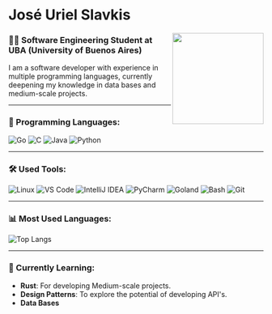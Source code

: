 # José Uriel Slavkis 

<img align="right" src="https://media.giphy.com/media/L1R1tvI9svkIWwpVYr/giphy.gif" width="180">

### 👨‍💻 Software Engineering Student at UBA (University of Buenos Aires)

I am a software developer with experience in multiple programming languages, currently deepening my knowledge in data bases and medium-scale projects.

---

### 🔧 Programming Languages:

![Go](https://img.shields.io/badge/Go-%2300ADD8.svg?style=for-the-badge&logo=go&logoColor=white)
![C](https://img.shields.io/badge/C-%2300599C.svg?style=for-the-badge&logo=c&logoColor=white)
![Java](https://img.shields.io/badge/Java-%23ED8B00.svg?style=for-the-badge&logo=java&logoColor=white)
![Python](https://img.shields.io/badge/Python-3670A0?style=for-the-badge&logo=python&logoColor=ffdd54)

---

### 🛠️ Used Tools:

![Linux](https://img.shields.io/badge/Linux-%23FCC624.svg?style=for-the-badge&logo=linux&logoColor=black)
![VS Code](https://img.shields.io/badge/VSCode-%23007ACC.svg?style=for-the-badge&logo=visual-studio-code&logoColor=white)
![IntelliJ IDEA](https://img.shields.io/badge/IntelliJ%20IDEA-%23000000.svg?style=for-the-badge&logo=intellij-idea&logoColor=white)
![PyCharm](https://img.shields.io/badge/PyCharm-%23000000.svg?style=for-the-badge&logo=pycharm&logoColor=white)
![Goland](https://img.shields.io/badge/GoLand-%23000000.svg?style=for-the-badge&logo=goland&logoColor=white)
![Bash](https://img.shields.io/badge/Bash-%234EAA25.svg?style=for-the-badge&logo=gnu-bash&logoColor=white)
![Git](https://img.shields.io/badge/Git-%23F05033.svg?style=for-the-badge&logo=git&logoColor=white)

---

### 📊 Most Used Languages:

![Top Langs](https://github-readme-stats.vercel.app/api/top-langs/?username=joseslavkis&layout=compact&theme=radical&langs_count=8) 

---

### 🌱 Currently Learning:

- **Rust**: For developing Medium-scale projects.
- **Design Patterns**: To explore the potential of developing API's.
- **Data Bases**
